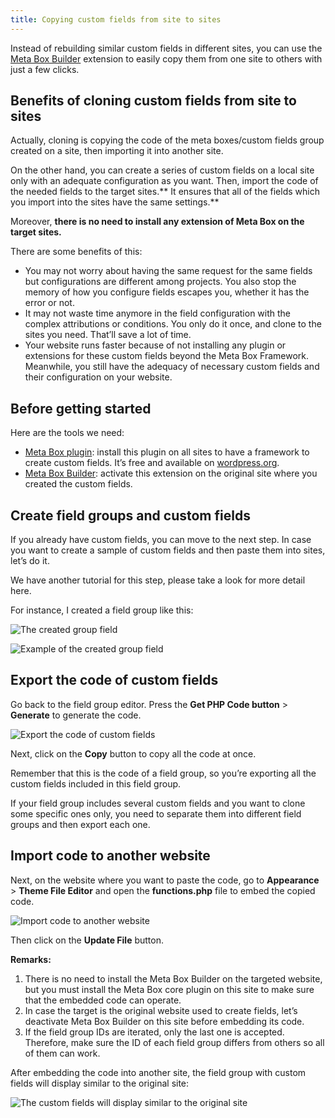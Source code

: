 ```yaml
---
title: Copying custom fields from site to sites
---
```


Instead of rebuilding similar custom fields in different sites, you can use the <a href="https://metabox.io/plugins/meta-box-builder/">Meta Box Builder</a> extension to easily copy them from one site to others with just a few clicks.

## Benefits of cloning custom fields from site to sites

Actually, cloning is copying the code of the meta boxes/custom fields group created on a site, then importing it into another site.

On the other hand, you can create a series of custom fields on a local site only with an adequate configuration as you want. Then, import the code of the needed fields to the target sites.** It ensures that all of the fields which you import into the sites have the same settings.**

Moreover, **there is no need to install any extension of Meta Box on the target sites.**

There are some benefits of this:

* You may not worry about having the same request for the same fields but configurations are different among projects. You also stop the memory of how you configure fields escapes you, whether it has the error or not.
* It may not waste time anymore in the field configuration with the complex attributions or conditions. You only do it once, and clone to the sites you need. That’ll save a lot of time.
* Your website runs faster because of not installing any plugin or extensions for these custom fields beyond the Meta Box Framework. Meanwhile, you still have the adequacy of necessary custom fields and their configuration on your website.

## Before getting started

Here are the tools we need:

* <a href="https://wordpress.org/plugins/meta-box/">Meta Box plugin</a>: install this plugin on all sites to have a framework to create custom fields. It’s free and available on <a href="https://wordpress.org/plugins/meta-box/">wordpress.org</a>.
* <a href="https://metabox.io/plugins/meta-box-builder/">Meta Box Builder</a>: activate this extension on the original site where you created the custom fields.

## Create field groups and custom fields

If you already have custom fields, you can move to the next step. In case you want to create a sample of custom fields and then paste them into sites, let’s do it.

We have another tutorial for this step, please take a look for more detail here.

For instance, I created a field group like this:

![The created group field](https://i.imgur.com/a0YcjmB.png)

![Example of the created group field](https://i.imgur.com/hUeyTAx.png)

## Export the code of custom fields

Go back to the field group editor. Press the **Get PHP Code button** &gt; **Generate** to generate the code.

![Export the code of custom fields](https://i.imgur.com/Lck73Gd.png)

Next, click on the **Copy** button to copy all the code at once.

Remember that this is the code of a field group, so you’re exporting all the custom fields included in this field group.

If your field group includes several custom fields and you want to clone some specific ones only, you need to separate them into different field groups and then export each one.

## Import code to another website

Next, on the website where you want to paste the code, go to **Appearance** &gt; **Theme File Editor** and open the **functions.php** file to embed the copied code.

![Import code to another website](https://i.imgur.com/8I12iIG.png)

Then click on the **Update File** button.

**Remarks:**

1. There is no need to install the Meta Box Builder on the targeted website, but you must install the Meta Box core plugin on this site to make sure that the embedded code can operate.
2. In case the target is the original website used to create fields, let’s deactivate Meta Box Builder on this site before embedding its code.
3. If the field group IDs are iterated, only the last one is accepted. Therefore, make sure the ID of each field group differs from others so all of them can work.

After embedding the code into another site, the field group with custom fields will display similar to the original site:

![The custom fields will display similar to the original site](https://i.imgur.com/DqD5CzH.png)

